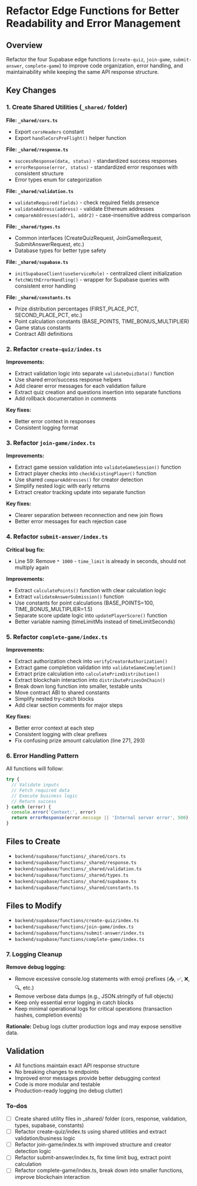 <!-- be7098d9-f7cd-48ac-8c1d-d83742e33a36 3e37be47-96d6-43f3-8c7e-0c07012e720f -->
# Refactor Edge Functions for Better Readability and Error Management

## Overview

Refactor the four Supabase edge functions (`create-quiz`, `join-game`, `submit-answer`, `complete-game`) to improve code organization, error handling, and maintainability while keeping the same API response structure.

## Key Changes

### 1. Create Shared Utilities (`_shared/` folder)

**File: `_shared/cors.ts`**

- Export `corsHeaders` constant
- Export `handleCorsPreFlight()` helper function

**File: `_shared/response.ts`**

- `successResponse(data, status)` - standardized success responses
- `errorResponse(error, status)` - standardized error responses with consistent structure
- Error types enum for categorization

**File: `_shared/validation.ts`**

- `validateRequired(fields)` - check required fields presence
- `validateAddress(address)` - validate Ethereum addresses
- `compareAddresses(addr1, addr2)` - case-insensitive address comparison

**File: `_shared/types.ts`**

- Common interfaces (CreateQuizRequest, JoinGameRequest, SubmitAnswerRequest, etc.)
- Database types for better type safety

**File: `_shared/supabase.ts`**

- `initSupabaseClient(useServiceRole)` - centralized client initialization
- `fetchWithErrorHandling()` - wrapper for Supabase queries with consistent error handling

**File: `_shared/constants.ts`**

- Prize distribution percentages (FIRST_PLACE_PCT, SECOND_PLACE_PCT, etc.)
- Point calculation constants (BASE_POINTS, TIME_BONUS_MULTIPLIER)
- Game status constants
- Contract ABI definitions

### 2. Refactor `create-quiz/index.ts`

**Improvements:**

- Extract validation logic into separate `validateQuizData()` function
- Use shared error/success response helpers
- Add clearer error messages for each validation failure
- Extract quiz creation and questions insertion into separate functions
- Add rollback documentation in comments

**Key fixes:**

- Better error context in responses
- Consistent logging format

### 3. Refactor `join-game/index.ts`

**Improvements:**

- Extract game session validation into `validateGameSession()` function
- Extract player checks into `checkExistingPlayer()` function
- Use shared `compareAddresses()` for creator detection
- Simplify nested logic with early returns
- Extract creator tracking update into separate function

**Key fixes:**

- Clearer separation between reconnection and new join flows
- Better error messages for each rejection case

### 4. Refactor `submit-answer/index.ts`

**Critical bug fix:**

- Line 59: Remove `* 1000` - `time_limit` is already in seconds, should not multiply again

**Improvements:**

- Extract `calculatePoints()` function with clear calculation logic
- Extract `validateAnswerSubmission()` function
- Use constants for point calculations (BASE_POINTS=100, TIME_BONUS_MULTIPLIER=1.5)
- Separate score update logic into `updatePlayerScore()` function
- Better variable naming (timeLimitMs instead of timeLimitSeconds)

### 5. Refactor `complete-game/index.ts`

**Improvements:**

- Extract authorization check into `verifyCreatorAuthorization()`
- Extract game completion validation into `validateGameCompletion()`
- Extract prize calculation into `calculatePrizeDistribution()`
- Extract blockchain interaction into `distributePrizesOnChain()`
- Break down long function into smaller, testable units
- Move contract ABI to shared constants
- Simplify nested try-catch blocks
- Add clear section comments for major steps

**Key fixes:**

- Better error context at each step
- Consistent logging with clear prefixes
- Fix confusing prize amount calculation (line 271, 293)

### 6. Error Handling Pattern

All functions will follow:

```typescript
try {
  // Validate inputs
  // Fetch required data
  // Execute business logic
  // Return success
} catch (error) {
  console.error('Context:', error)
  return errorResponse(error.message || 'Internal server error', 500)
}
```

## Files to Create

- `backend/supabase/functions/_shared/cors.ts`
- `backend/supabase/functions/_shared/response.ts`
- `backend/supabase/functions/_shared/validation.ts`
- `backend/supabase/functions/_shared/types.ts`
- `backend/supabase/functions/_shared/supabase.ts`
- `backend/supabase/functions/_shared/constants.ts`

## Files to Modify

- `backend/supabase/functions/create-quiz/index.ts`
- `backend/supabase/functions/join-game/index.ts`
- `backend/supabase/functions/submit-answer/index.ts`
- `backend/supabase/functions/complete-game/index.ts`

### 7. Logging Cleanup

**Remove debug logging:**

- Remove excessive console.log statements with emoji prefixes (📥, ✅, ❌, 🔍, etc.)
- Remove verbose data dumps (e.g., JSON.stringify of full objects)
- Keep only essential error logging in catch blocks
- Keep minimal operational logs for critical operations (transaction hashes, completion events)

**Rationale:** Debug logs clutter production logs and may expose sensitive data.

## Validation

- All functions maintain exact API response structure
- No breaking changes to endpoints
- Improved error messages provide better debugging context
- Code is more modular and testable
- Production-ready logging (no debug clutter)

### To-dos

- [ ] Create shared utility files in _shared/ folder (cors, response, validation, types, supabase, constants)
- [ ] Refactor create-quiz/index.ts using shared utilities and extract validation/business logic
- [ ] Refactor join-game/index.ts with improved structure and creator detection logic
- [ ] Refactor submit-answer/index.ts, fix time limit bug, extract point calculation
- [ ] Refactor complete-game/index.ts, break down into smaller functions, improve blockchain interaction